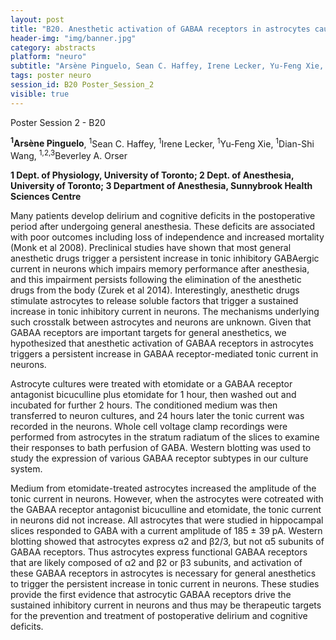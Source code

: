 ```yaml
---
layout: post
title: "B20. Anesthetic activation of GABAA receptors in astrocytes causes persistent GABAA receptor hyperactivity in neurons in mice"
header-img: "img/banner.jpg"
category: abstracts
platform: "neuro"
subtitle: "Arsène Pinguelo, Sean C. Haffey, Irene Lecker, Yu-Feng Xie, Dian-Shi Wang, Beverley A. Orser"
tags: poster neuro
session_id: B20 Poster_Session_2
visible: true
---
```

Poster Session 2 - B20

**<sup>1</sup>Arsène Pinguelo**, <sup>1</sup>Sean C. Haffey, <sup>1</sup>Irene Lecker, <sup>1</sup>Yu-Feng Xie, <sup>1</sup>Dian-Shi Wang, <sup>1,2,3</sup>Beverley A. Orser

__1 Dept. of Physiology, University of Toronto; 2 Dept. of Anesthesia, University of Toronto; 3 Department of Anesthesia, Sunnybrook Health Sciences Centre__

Many patients develop delirium and cognitive deficits in the postoperative period after undergoing general anesthesia. These deficits are associated with poor outcomes including loss of independence and increased mortality (Monk et al 2008). Preclinical studies have shown that most general anesthetic drugs trigger a persistent increase in tonic inhibitory GABAergic current in neurons which impairs memory performance after anesthesia, and this impairment persists following the elimination of the anesthetic drugs from the body (Zurek et al 2014). Interestingly, anesthetic drugs stimulate astrocytes to release soluble factors that trigger a sustained increase in tonic inhibitory current in neurons. The mechanisms underlying such crosstalk between astrocytes and neurons are unknown. Given that GABAA receptors are important targets for general anesthetics, we hypothesized that anesthetic activation of GABAA receptors in astrocytes triggers a persistent increase in GABAA receptor-mediated tonic current in neurons. 

Astrocyte cultures were treated with etomidate or a GABAA receptor antagonist bicuculline plus etomidate for 1 hour, then washed out and incubated for further 2 hours. The conditioned medium was then transferred to neuron cultures, and 24 hours later the tonic current was recorded in the neurons. Whole cell voltage clamp recordings were performed from astrocytes in the stratum radiatum of the slices to examine their responses to bath perfusion of GABA. Western blotting was used to study the expression of various GABAA receptor subtypes in our culture system.

Medium from etomidate-treated astrocytes increased the amplitude of the tonic current in neurons. However, when the astrocytes were cotreated with the GABAA receptor antagonist bicuculline and etomidate, the tonic current in neurons did not increase. All astrocytes that were studied in hippocampal slices responded to GABA with a current amplitude of 185 ± 39 pA. Western blotting showed that astrocytes express α2 and β2/3, but not α5 subunits of GABAA receptors. Thus astrocytes express functional GABAA receptors that are likely composed of α2 and β2 or β3 subunits, and activation of these GABAA receptors in astrocytes is necessary for general anesthetics to trigger the persistent increase in tonic current in neurons. These studies provide the first evidence that astrocytic GABAA receptors drive the sustained inhibitory current in neurons and thus may be therapeutic targets for the prevention and treatment of postoperative delirium and cognitive deficits. 